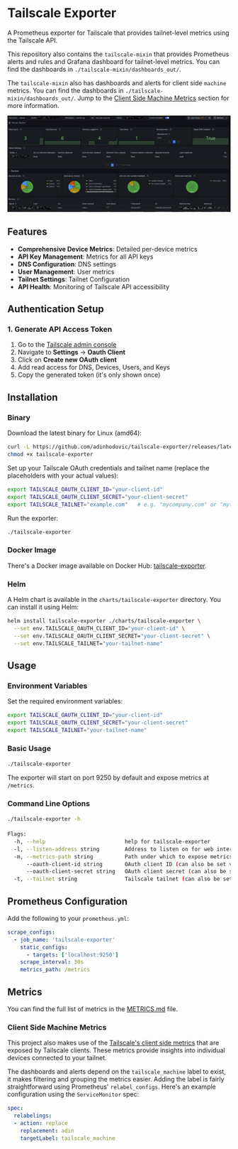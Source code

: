 # Tailscale Exporter

A Prometheus exporter for Tailscale that provides tailnet-level metrics using the Tailscale API.

This repository also contains the `tailscale-mixin` that provides Prometheus alerts and rules and Grafana dashboard for tailnet-level metrics. You can find the dashboards in `./tailscale-mixin/dashboards_out/`.

The `tailscale-mixin` also has dashboards and alerts for client side `machine` metrics. You can find the dashboards in `./tailscale-mixin/dashboards_out/`. Jump to the [Client Side Machine Metrics](#client-side-machine-metrics) section for more information.

![Grafana Dashboard](./docs/images/grafana-overview-1.png)

## Features

- **Comprehensive Device Metrics**: Detailed per-device metrics
- **API Key Management**: Metrics for all API keys
- **DNS Configuration**: DNS settings
- **User Management**: User metrics
- **Tailnet Settings**: Tailnet Configuration
- **API Health**: Monitoring of Tailscale API accessibility

## Authentication Setup

### 1. Generate API Access Token

1. Go to the [Tailscale admin console](https://login.tailscale.com/admin/settings/keys)
2. Navigate to **Settings** → **Oauth Client**
3. Click on **Create new OAuth client**
4. Add read access for DNS, Devices, Users, and Keys
5. Copy the generated token (it's only shown once)

## Installation

### Binary

Download the latest binary for Linux (amd64):

```bash
curl -L https://github.com/adinhodovic/tailscale-exporter/releases/latest/download/tailscale-exporter-linux-amd64 -o tailscale-exporter
chmod +x tailscale-exporter
```

Set up your Tailscale OAuth credentials and tailnet name (replace the placeholders with your actual values):

```bash
export TAILSCALE_OAUTH_CLIENT_ID="your-client-id"
export TAILSCALE_OAUTH_CLIENT_SECRET="your-client-secret"
export TAILSCALE_TAILNET="example.com"   # e.g. "mycompany.com" or "mytailnet.ts.net"
```

Run the exporter:

```bash
./tailscale-exporter
```

### Docker Image

There's a Docker image available on Docker Hub: [tailscale-exporter](https://hub.docker.com/r/adinhodovic/tailscale-exporter).

### Helm

A Helm chart is available in the `charts/tailscale-exporter` directory. You can install it using Helm:

```bash
helm install tailscale-exporter ./charts/tailscale-exporter \
  --set env.TAILSCALE_OAUTH_CLIENT_ID="your-client-id" \
  --set env.TAILSCALE_OAUTH_CLIENT_SECRET="your-client-secret" \
  --set env.TAILSCALE_TAILNET="your-tailnet-name"
```

## Usage

### Environment Variables

Set the required environment variables:

```bash
export TAILSCALE_OAUTH_CLIENT_ID="your-client-id"
export TAILSCALE_OAUTH_CLIENT_SECRET="your-client-secret"
export TAILSCALE_TAILNET="your-tailnet-name"
```

### Basic Usage

```bash
./tailscale-exporter
```

The exporter will start on port 9250 by default and expose metrics at `/metrics`.

### Command Line Options

```bash
./tailscale-exporter -h

Flags:
  -h, --help                         help for tailscale-exporter
  -l, --listen-address string        Address to listen on for web interface and telemetry (default ":9250")
  -m, --metrics-path string          Path under which to expose metrics (default "/metrics")
      --oauth-client-id string       OAuth client ID (can also be set via TAILSCALE_OAUTH_CLIENT_ID environment variable)
      --oauth-client-secret string   OAuth client secret (can also be set via TAILSCALE_OAUTH_CLIENT_SECRET environment variable)
  -t, --tailnet string               Tailscale tailnet (can also be set via TAILSCALE_TAILNET environment variable)
```


## Prometheus Configuration

Add the following to your `prometheus.yml`:

```yaml
scrape_configs:
  - job_name: 'tailscale-exporter'
    static_configs:
      - targets: ['localhost:9250']
    scrape_interval: 30s
    metrics_path: /metrics
```

## Metrics

You can find the full list of metrics in the [METRICS.md](./docs/METRICS.md) file.

### Client Side Machine Metrics

This project also makes use of the [Tailscale's client side metrics](https://tailscale.com/kb/1211/client-metrics/) that are exposed by Tailscale clients. These metrics provide insights into individual devices connected to your tailnet.

The dashboards and alerts depend on the `tailscale_machine` label to exist, it makes filtering and grouping the metrics easier. Adding the label is fairly straightforward using Prometheus' `relabel_configs`. Here's an example configuration using the `ServiceMonitor` spec:

```yaml
spec:
  relabelings:
  - action: replace
    replacement: adin
    targetLabel: tailscale_machine
```
